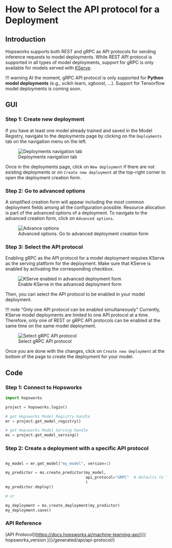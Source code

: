 # How to Select the API protocol for a Deployment

## Introduction

Hopsworks supports both REST and gRPC as API protocols for sending inference requests to model deployments. While REST API protocol is supported in all types of model deployments, support for gRPC is only available for models served with [KServe](predictor.md#serving-tool).

!!! warning
    At the moment, gRPC API protocol is only supported for **Python model deployments** (e.g., scikit-learn, xgboost, ...). Support for Tensorflow model deployments is coming soon.

## GUI

### Step 1: Create new deployment

If you have at least one model already trained and saved in the Model Registry, navigate to the deployments page by clicking on the `Deployments` tab on the navigation menu on the left.

<p align="center">
  <figure>
    <img src="../../../../assets/images/guides/mlops/serving/deployments_tab_sidebar.png" alt="Deployments navigation tab">
    <figcaption>Deployments navigation tab</figcaption>
  </figure>
</p>

Once in the deployments page, click on `New deployment` if there are not existing deployments or on `Create new deployment` at the top-right corner to open the deployment creation form.

### Step 2: Go to advanced options

A simplified creation form will appear including the most common deployment fields among all the configuration possible. Resource allocation is part of the advanced options of a deployment. To navigate to the advanced creation form, click on `Advanced options`.

<p align="center">
  <figure>
    <img  style="max-width: 85%; margin: 0 auto" src="../../../../assets/images/guides/mlops/serving/deployment_simple_form_adv_options.png" alt="Advance options">
    <figcaption>Advanced options. Go to advanced deployment creation form</figcaption>
  </figure>
</p>

### Step 3: Select the API protocol

Enabling gRPC as the API protocol for a model deployment requires KServe as the serving platform for the deployment. Make sure that KServe is enabled by activating the corresponding checkbox.

<p align="center">
  <figure>
    <img src="../../../../assets/images/guides/mlops/serving/deployment_adv_form_kserve.png" alt="KServe enabled in advanced deployment form">
    <figcaption>Enable KServe in the advanced deployment form</figcaption>
  </figure>
</p>

Then, you can select the API protocol to be enabled in your model deployment.

!!! note "Only one API protocol can be enabled simultaneously"
    Currently, KServe model deployments are limited to one API protocol at a time. Therefore, only one of REST or gRPC API protocols can be enabled at the same time on the same model deployment.

<p align="center">
  <figure>
    <img src="../../../../assets/images/guides/mlops/serving/deployment_grpc_select.png" alt="Select gRPC API protocol">
    <figcaption>Select gRPC API protocol</figcaption>
  </figure>
</p>

Once you are done with the changes, click on `Create new deployment` at the bottom of the page to create the deployment for your model.

## Code

### Step 1: Connect to Hopsworks

```python
import hopsworks

project = hopsworks.login()

# get Hopsworks Model Registry handle
mr = project.get_model_registry()

# get Hopsworks Model Serving handle
ms = project.get_model_serving()
```

### Step 2: Create a deployment with a specific API protocol

```python

my_model = mr.get_model("my_model", version=1)

my_predictor = ms.create_predictor(my_model,
                                   api_protocol="GRPC"  # defaults to "REST"
                                   )
my_predictor.deploy()

# or

my_deployment = ms.create_deployment(my_predictor)
my_deployment.save()
```

### API Reference

[API Protocol](https://docs.hopsworks.ai/machine-learning-api/{{{ hopsworks_version }}}/generated/api/api-protocol/)
